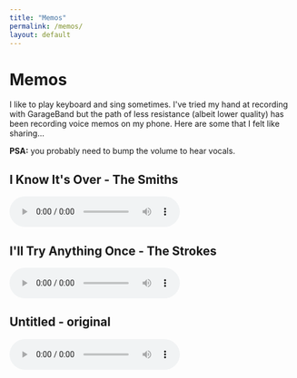 ```yaml
---
title: "Memos"
permalink: /memos/
layout: default
---
```

# Memos
I like to play keyboard and sing sometimes. I've tried my hand at recording with GarageBand but the path of less resistance (albeit lower quality) has been recording voice memos on my phone. Here are some that I felt like sharing...

**PSA:** you probably need to bump the volume to hear vocals.

## I Know It's Over - The Smiths
<audio controls>
  <source src="/assets/audio/I-Know-It's-Over.m4a">
</audio>
<br>

## I'll Try Anything Once - The Strokes
<audio controls>
  <source src="/assets/audio/I'll-Try-Anything-Once.m4a">
</audio>
<br>

## Untitled - original
<audio controls>
  <source src="/assets/audio/Untitled.m4a">
</audio>
<br>
